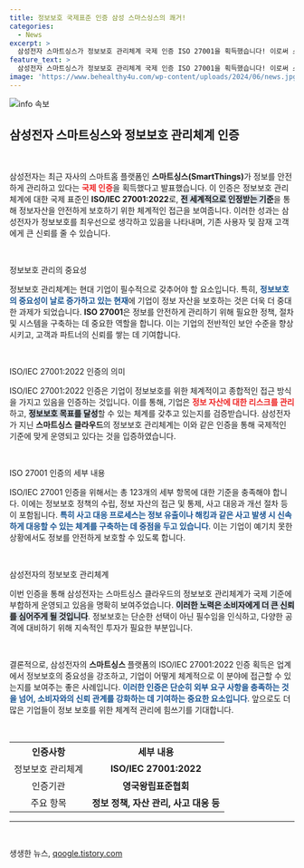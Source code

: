 ```yaml
---
title: 정보보호 국제표준 인증 삼성 스마스싱스의 쾌거!
categories:
  - News
excerpt: >
  삼성전자 스마트싱스가 정보보호 관리체계 국제 인증 ISO 27001을 획득했습니다! 이로써 스마트홈 혁신의 안전성을 한층 강화하며, 신뢰를 더하는 계기를 마련했습니다. 클릭하고 더 알아보세요!
feature_text: >
  삼성전자 스마트싱스가 정보보호 관리체계 국제 인증 ISO 27001을 획득했습니다! 이로써 스마트홈 혁신의 안전성을 한층 강화하며, 신뢰를 더하는 계기를 마련했습니다. 클릭하고 더 알아보세요!
image: 'https://www.behealthy4u.com/wp-content/uploads/2024/06/news.jpg'
---
```


<p><img src="https://www.behealthy4u.com/wp-content/uploads/2024/06/news.jpg" alt="info 속보" /></p>

<h2 data-ke-size="size26">삼성전자 스마트싱스와 정보보호 관리체계 인증</h2>

<p data-ke-size="size16">&nbsp;</p>

<p>삼성전자는 최근 자사의 스마트홈 플랫폼인 <b>스마트싱스(SmartThings)</b>가 정보를 안전하게 관리하고 있다는 <b><span style="color: #ee2323;">국제 인증</span></b>을 획득했다고 발표했습니다. 이 인증은 정보보호 관리체계에 대한 국제 표준인 <b>ISO/IEC 27001:2022</b>로, <b><span style="background-color: #21538527;">전 세계적으로 인정받는 기준</span></b>을 통해 정보자산을 안전하게 보호하기 위한 체계적인 접근을 보여줍니다. 이러한 성과는 삼성전자가 정보보호를 최우선으로 생각하고 있음을 나타내며, 기존 사용자 및 잠재 고객에게 큰 신뢰를 줄 수 있습니다.</p>

<p data-ke-size="size16">&nbsp;</p>

<p>정보보호 관리의 중요성</p>

<p>정보보호 관리체계는 현대 기업이 필수적으로 갖추어야 할 요소입니다. 특히, <b><span style="color: #1a5490;">정보보호의 중요성이 날로 증가하고 있는 현재</span></b>에 기업이 정보 자산을 보호하는 것은 더욱 더 중대한 과제가 되었습니다. <b>ISO 27001</b>은 정보를 안전하게 관리하기 위해 필요한 정책, 절차 및 시스템을 구축하는 데 중요한 역할을 합니다. 이는 기업의 전반적인 보안 수준을 향상시키고, 고객과 파트너의 신뢰를 쌓는 데 기여합니다.</p>

<p data-ke-size="size16">&nbsp;</p>

<p>ISO/IEC 27001:2022 인증의 의미</p>

<p>ISO/IEC 27001:2022 인증은 기업이 정보보호를 위한 체계적이고 종합적인 접근 방식을 가지고 있음을 인증하는 것입니다. 이를 통해, 기업은 <b><span style="color: #ee2323;">정보 자산에 대한 리스크를 관리</span></b>하고, <b><span style="background-color: #21538527;">정보보호 목표를 달성</span></b>할 수 있는 체계를 갖추고 있는지를 검증받습니다. 삼성전자가 지닌 <b>스마트싱스 클라우드</b>의 정보보호 관리체계는 이와 같은 인증을 통해 국제적인 기준에 맞게 운영되고 있다는 것을 입증하였습니다.</p>

<p data-ke-size="size16">&nbsp;</p>

<p>ISO 27001 인증의 세부 내용</p>

<p>ISO/IEC 27001 인증을 위해서는 총 123개의 세부 항목에 대한 기준을 충족해야 합니다. 이에는 정보보호 정책의 수립, 정보 자산의 접근 및 통제, 사고 대응과 개선 절차 등이 포함됩니다. <b><span style="color: #1a5490;">특히 사고 대응 프로세스는 정보 유출이나 해킹과 같은 사고 발생 시 신속하게 대응할 수 있는 체계를 구축하는 데 중점을 두고 있습니다</span></b>. 이는 기업이 예기치 못한 상황에서도 정보를 안전하게 보호할 수 있도록 합니다.</p>

<p data-ke-size="size16">&nbsp;</p>

<p>삼성전자의 정보보호 관리체계</p>

<p>이번 인증을 통해 삼성전자는 스마트싱스 클라우드의 정보보호 관리체계가 국제 기준에 부합하게 운영되고 있음을 명확히 보여주었습니다. <b><span style="background-color: #21538527;">이러한 노력은 소비자에게 더 큰 신뢰를 심어주게 될 것입니다</span></b>. 정보보호는 단순한 선택이 아닌 필수임을 인식하고, 다양한 공격에 대비하기 위해 지속적인 투자가 필요한 부분입니다.</p>

<p data-ke-size="size16">&nbsp;</p>

<p>결론적으로, 삼성전자의 <b>스마트싱스 </b> 플랫폼의 ISO/IEC 27001:2022 인증 획득은 업계에서 정보보호의 중요성을 강조하고, 기업이 어떻게 체계적으로 이 분야에 접근할 수 있는지를 보여주는 좋은 사례입니다. <b><span style="color: #1a5490;">이러한 인증은 단순히 외부 요구 사항을 충족하는 것을 넘어, 소비자와의 신뢰 관계를 강화하는 데 기여하는 중요한 요소입니다</span></b>. 앞으로도 더 많은 기업들이 정보 보호를 위한 체계적 관리에 힘쓰기를 기대합니다. </p>

<p data-ke-size="size16">&nbsp;</p>

<table style="width: 100%;">
  <tr>
    <th style="text-align: center;">인증사항</th>
    <th style="text-align: center;">세부 내용</th>
  </tr>
  <tr>
    <td style="text-align: center;">정보보호 관리체계</td>
    <td style="text-align: center;"><b>ISO/IEC 27001:2022</b></td>
  </tr>
  <tr>
    <td style="text-align: center;">인증기관</td>
    <td style="text-align: center;"><b>영국왕립표준협회</b></td>
  </tr>
  <tr>
    <td style="text-align: center;">주요 항목</td>
    <td style="text-align: center;"><b>정보 정책, 자산 관리, 사고 대응 등</b></td>
  </tr>
</table>

<hr />

<p data-ke-size="size16">&nbsp;</p>
생생한 뉴스, <a href="https://qoogle.tistory.com" rel="dofollow">qoogle.tistory.com</a>


